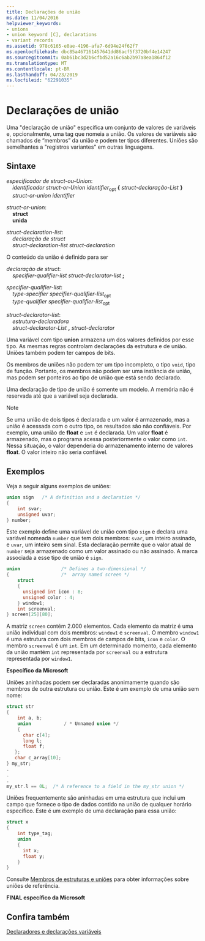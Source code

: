 ```yaml
---
title: Declarações de união
ms.date: 11/04/2016
helpviewer_keywords:
- unions
- union keyword [C], declarations
- variant records
ms.assetid: 978c6165-e0ae-4196-afa7-6d94e24f62f7
ms.openlocfilehash: dbc85a467161457641dd86acf5f3720bf4e14247
ms.sourcegitcommit: 0ab61bc3d2b6cfbd52a16c6ab2b97a8ea1864f12
ms.translationtype: MT
ms.contentlocale: pt-BR
ms.lasthandoff: 04/23/2019
ms.locfileid: "62291035"
---
```

# <a name="union-declarations"></a>Declarações de união

Uma "declaração de união" especifica um conjunto de valores de variáveis e, opcionalmente, uma tag que nomeia a união. Os valores de variáveis são chamados de “membros” da união e podem ter tipos diferentes. Uniões são semelhantes a "registros variantes" em outras linguagens.

## <a name="syntax"></a>Sintaxe

*especificador de struct-ou-Union*:<br/>
&nbsp;&nbsp;&nbsp;&nbsp;*identificador struct-or-Union* *identifier*<sub>opt</sub> **{** *struct-declaração-List* **}**<br/>
&nbsp;&nbsp;&nbsp;&nbsp;*struct-or-union* *identifier*

*struct-or-union*:<br/>
&nbsp;&nbsp;&nbsp;&nbsp;**struct**<br/>
&nbsp;&nbsp;&nbsp;&nbsp;**unida**

*struct-declaration-list*:<br/>
&nbsp;&nbsp;&nbsp;&nbsp;*declaração de struct*<br/>
&nbsp;&nbsp;&nbsp;&nbsp;*struct-declaration-list* *struct-declaration*

O conteúdo da união é definido para ser

*declaração de struct*:<br/>
&nbsp;&nbsp;&nbsp;&nbsp;*specifier-qualifier-list* *struct-declarator-list*  **;**

*specifier-qualifier-list*:<br/>
&nbsp;&nbsp;&nbsp;&nbsp;*type-specifier* *specifier-qualifier-list*<sub>opt</sub> <br/>
&nbsp;&nbsp;&nbsp;&nbsp;*type-qualifier* *specifier-qualifier-list*<sub>opt</sub>

*struct-declarator-list*:<br/>
&nbsp;&nbsp;&nbsp;&nbsp;*estrutura-declaradora*<br/>
&nbsp;&nbsp;&nbsp;&nbsp;*struct-declarator-List*  **,**  *struct-declarator*

Uma variável com tipo **union** armazena um dos valores definidos por esse tipo. As mesmas regras controlam declarações da estrutura e de união. Uniões também podem ter campos de bits.

Os membros de uniões não podem ter um tipo incompleto, o tipo `void`, tipo de função. Portanto, os membros não podem ser uma instância de união, mas podem ser ponteiros ao tipo de união que está sendo declarado.

Uma declaração de tipo de união é somente um modelo. A memória não é reservada até que a variável seja declarada.

> [!NOTE]
> Se uma união de dois tipos é declarada e um valor é armazenado, mas a união é acessada com o outro tipo, os resultados são não confiáveis. Por exemplo, uma união de **float** e `int` é declarada. Um valor **float** é armazenado, mas o programa acessa posteriormente o valor como `int`. Nessa situação, o valor dependeria do armazenamento interno de valores **float**. O valor inteiro não seria confiável.

## <a name="examples"></a>Exemplos

Veja a seguir alguns exemplos de uniões:

```C
union sign   /* A definition and a declaration */
{
    int svar;
    unsigned uvar;
} number;
```

Este exemplo define uma variável de união com tipo `sign` e declara uma variável nomeada `number` que tem dois membros: `svar`, um inteiro assinado, e `uvar`, um inteiro sem sinal. Esta declaração permite que o valor atual de `number` seja armazenado como um valor assinado ou não assinado. A marca associada a esse tipo de união é `sign`.

```C
union               /* Defines a two-dimensional */
{                   /*  array named screen */
    struct
    {
      unsigned int icon : 8;
      unsigned color : 4;
    } window1;
    int screenval;
} screen[25][80];
```

A matriz `screen` contém 2.000 elementos. Cada elemento da matriz é uma união individual com dois membros: `window1` e `screenval`. O membro `window1` é uma estrutura com dois membros de campos de bits, `icon` e `color`. O membro `screenval` é um `int`. Em um determinado momento, cada elemento da união mantém `int` representada por `screenval` ou a estrutura representada por `window1`.

**Específico da Microsoft**

Uniões aninhadas podem ser declaradas anonimamente quando são membros de outra estrutura ou união. Este é um exemplo de uma união sem nome:

```C
struct str
{
    int a, b;
    union            / * Unnamed union */
    {
      char c[4];
      long l;
      float f;
   };
   char c_array[10];
} my_str;
.
.
.
my_str.l == 0L;  /* A reference to a field in the my_str union */
```

Uniões frequentemente são aninhadas em uma estrutura que inclui um campo que fornece o tipo de dados contido na união de qualquer horário específico. Este é um exemplo de uma declaração para essa união:

```C
struct x
{
    int type_tag;
    union
    {
      int x;
      float y;
    }
}
```

Consulte [Membros de estruturas e uniões](../c-language/structure-and-union-members.md) para obter informações sobre uniões de referência.

**FINAL específico da Microsoft**

## <a name="see-also"></a>Confira também

[Declaradores e declarações variáveis](../c-language/declarators-and-variable-declarations.md)
